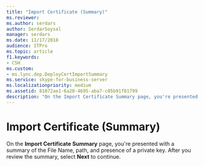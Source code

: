```yaml
---
title: "Import Certificate (Summary)"
ms.reviewer: 
ms.author: serdars
author: SerdarSoysal
manager: serdars
ms.date: 11/17/2018
audience: ITPro
ms.topic: article
f1.keywords:
- CSH
ms.custom:
- ms.lync.dep.DeployCertImportSummary
ms.service: skype-for-business-server
ms.localizationpriority: medium
ms.assetid: 81072ae1-6a20-4695-aba7-c05b91f81799
description: "On the Import Certificate Summary page, you're presented with a summary of the File Name, path, and presence of a private key. After you review the summary, select Next to continue."
---
```


# Import Certificate (Summary)
 
On the **Import Certificate Summary** page, you're presented with a summary of the File Name, path, and presence of a private key. After you review the summary, select **Next** to continue.
  

